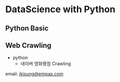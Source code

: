 # DataScience with Python

## Python Basic


## Web Crawling
   * python 
     * 네이버 영화평점 Crawling 
     


email: jkisung@empas.com
